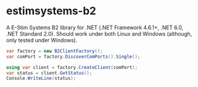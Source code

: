 # estimsystems-b2

A E-Stim Systems B2 library for .NET (.NET Framework 4.6.1+, .NET 6.0, .NET Standard 2.0). Should work under both Linux and Windows (although, only tested under Windows).

```csharp
var factory = new B2ClientFactory();
var comPort = factory.DiscoverComPorts().Single();

using var client = factory.CreateClient(comPort);
var status = client.GetStatus();
Console.WriteLine(status);
```